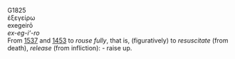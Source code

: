 <body>
  <p>G1825<br>  ἐξεγείρω  <br> exegeirō  <br><i>ex-eg-i‘-ro </i><br>From <a href="g1537.htm">1537</a> and <a href="g1453.htm">1453</a>  to <i>rouse</i> <i>fully</i>, that is, (figuratively) to <i>resuscitate</i> (from death), <i>release</i> (from infliction): - raise up.<br></p>
 </body>